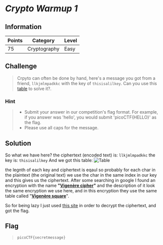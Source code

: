 


# *Crypto Warmup 1*

## Information
| Points |Category  | Level|
|--|--|--|
| 75 | Cryptography |Easy |

## Challenge

> Crpyto can often be done by hand, here's a message you got from a friend, `llkjmlmpadkkc` with the key of `thisisalilkey`. Can you use this [table](https://2018shell.picoctf.com/static/7e80900bd1afae76845553d895e271e1/table.txt) to solve it?.

### Hint
> -   Submit your answer in our competition's flag format. For example, if you answer was 'hello', you would submit 'picoCTF{HELLO}' as the flag.
>-   Please use all caps for the message.
## Solution
So what we have here?
the ciphertext (encoded text) is:
`llkjmlmpadkkc`
the key is:
`thisisalilkey`
And we got this table:
![Table](https://i.imgur.com/xhQEzqN.png)

the legnth of each key and ciphertext is eqaul so probably for each char in the    plaintext (the original text) we use the char in the same index in our key and this gives us the ciphertext.
After some searching in google I found an encryption with the name **"[Vigenère cipher](https://en.wikipedia.org/wiki/Vigen%C3%A8re_cipher)"**  and the description of it look the same encryption we use here, and in this encryption they use the same table called "**[Vigenère square](https://en.wikipedia.org/wiki/Tabula_recta)**".

So for being lazy I just used [this site](https://www.dcode.fr/vigenere-cipher) in order to decrypt the ciphertext, and got the flag.

## Flag
> `picoCTF{secretmessage}`


